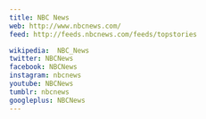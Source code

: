 ```yaml
---
title: NBC News
web: http://www.nbcnews.com/
feed: http://feeds.nbcnews.com/feeds/topstories

wikipedia:  NBC_News
twitter: NBCNews
facebook: NBCNews
instagram: nbcnews
youtube: NBCNews
tumblr: nbcnews
googleplus: NBCNews
---
```

